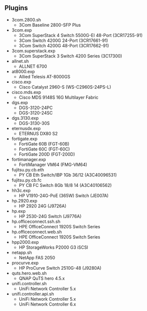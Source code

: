 Plugins
-------

- 3com.2800.sh
  - 3Com Baseline 2800-SFP Plus
- 3com.exp
  - 3Com SuperStack 4 Switch 5500G-EI 48-Port (3CR17255-91)
  - 3Com Switch 4200G 24-Port (3CR17661-91)
  - 3Com Switch 4200G 48-Port (3CR17662-91)
- 3com.superstack.exp
  - 3Com SuperStack 3 Switch 4200 Series (3C17300)
- allnet.sh
  - ALLNET 6700
- at8000.exp
  - Allied Telesis AT-8000GS
- cisco.exp
  - Cisco Catalyst 2960-S (WS-C2960S-24PS-L)
- cisco.mds.exp
  - Cisco MDS 9148S 16G Multilayer Fabric
- dgs.exp
  - DGS-3120-24PC
  - DGS-3120-24SC
- dgs.3130.exp
  - DGS-3130-30S
- eternusdx.exp
  - ETERNUS DX80 S2
- fortigate.exp
  - FortiGate 60B (FGT-60B)
  - FortiGate 60C (FGT-60C)
  - FortiGate 200D (FGT-200D)
- fortimanager.exp
  - FortiManager VM64 (FMG-VM64)
- fujitsu.py.cb.eth
  - PY CB Eth Switch/IBP 1Gb 36/12 (A3C40096531)
- fujitsu.py.cb.fc
  - PY CB FC Switch 8Gb 18/8 14 (A3C40106562)
- hh3c.exp
  - HP V1910-24G-PoE (365W) Switch (JE007A)
- hp.2920.exp
  - HP 2920 24G (J9726A)
- hp.exp
  - HP 2530-24G Switch (J9776A)
- hp.officeconnect.ssh.sh
  - HPE OfficeConnect 1920S Switch Series
- hp.officeconnect.web.sh
  - HPE OfficeConnect 1920S Switch Series
- hpp2000.exp
  - HP StorageWorks P2000 G3 iSCSI
- netapp.sh
  - NetApp FAS 2050
- procurve.exp
  - HP ProCurve Switch 2510G-48 (J9280A)
- quts.hero.web.sh
  - QNAP QuTS hero 4.5.x
- unifi.controller.sh
  - UniFi Network Controller 5.x
- unifi.controller.api.sh
  - UniFi Network Controller 5.x
  - UniFi Network Controller 6.x
